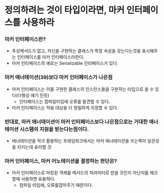 # 정의하려는 것이 타입이라면, 마커 인터페이스를 사용하라

### 마커 인터페이스란?
+ 추상메서드가 없고, 자신을 구현하는 클래스가 특정 속성을 갖는다는것을 표시해주는 인터페이스를 마커 인터페이스라한다.
+ 마커 인터페이스의 예로는 Serializable 인터페이스가 있다.

### 마커 애너테이션(39)보다 마커 인터페이스가 나은점
+ 마커 인터페이스는 이를 구현한 클래스의 인스턴스들을 구분하는 타입으로 쓸 수 있다(다형성 얘기 인듯)
  + 인터페이스는 컴파일타임에 오류를 발견할 수 있다.
+ 마커 인터페이스는 적용 대상을 더 정밀하게 지정할 수 있다.

### 반대로, 마커 애너테이션이 마커 인터페이스보다 나은점으로는 거대한 애너테이션 시스템의 지원을 받는다는점이다.
+ 애너테이션을 적극 활용하는 프레임워크에서는 마커 애너테이션을 쓰는쪽이 일관성을 지키는데 유리할 것

### 마커 인터페이스, 마커 어노테이션을 결정하는 판단은?
+ 마커 인터페이스로 마킹된 객체를 메서드의 파라미터로 받을 것인지 아닌지를 체크할때 사용하면 유용하다.
  + 컴파일 타임에, 오류를잡아주기 때문이다.